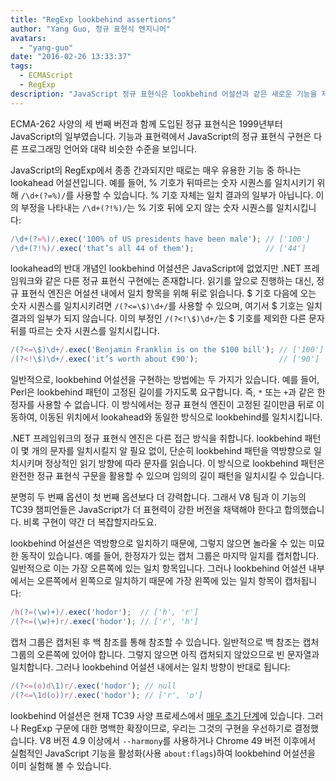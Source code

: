 ```yaml
---
title: "RegExp lookbehind assertions"
author: "Yang Guo, 정규 표현식 엔지니어"
avatars: 
  - "yang-guo"
date: "2016-02-26 13:33:37"
tags: 
  - ECMAScript
  - RegExp
description: "JavaScript 정규 표현식은 lookbehind 어설션과 같은 새로운 기능을 제공합니다."
---
```

ECMA-262 사양의 세 번째 버전과 함께 도입된 정규 표현식은 1999년부터 JavaScript의 일부였습니다. 기능과 표현력에서 JavaScript의 정규 표현식 구현은 다른 프로그래밍 언어와 대략 비슷한 수준을 보입니다.

<!--truncate-->
JavaScript의 RegExp에서 종종 간과되지만 때로는 매우 유용한 기능 중 하나는 lookahead 어설션입니다. 예를 들어, % 기호가 뒤따르는 숫자 시퀀스를 일치시키기 위해 `/\d+(?=%)/`를 사용할 수 있습니다. % 기호 자체는 일치 결과의 일부가 아닙니다. 이의 부정을 나타내는 `/\d+(?!%)/`는 % 기호 뒤에 오지 않는 숫자 시퀀스를 일치시킵니다:

```js
/\d+(?=%)/.exec('100% of US presidents have been male'); // ['100']
/\d+(?!%)/.exec('that’s all 44 of them');                // ['44']
```

lookahead의 반대 개념인 lookbehind 어설션은 JavaScript에 없었지만 .NET 프레임워크와 같은 다른 정규 표현식 구현에는 존재합니다. 읽기를 앞으로 진행하는 대신, 정규 표현식 엔진은 어설션 내에서 일치 항목을 위해 뒤로 읽습니다. $ 기호 다음에 오는 숫자 시퀀스를 일치시키려면 `/(?<=\$)\d+/`를 사용할 수 있으며, 여기서 $ 기호는 일치 결과의 일부가 되지 않습니다. 이의 부정인 `/(?<!\$)\d+/`는 $ 기호를 제외한 다른 문자 뒤를 따르는 숫자 시퀀스를 일치시킵니다.

```js
/(?<=\$)\d+/.exec('Benjamin Franklin is on the $100 bill'); // ['100']
/(?<!\$)\d+/.exec('it’s worth about €90');                  // ['90']
```

일반적으로, lookbehind 어설션을 구현하는 방법에는 두 가지가 있습니다. 예를 들어, Perl은 lookbehind 패턴이 고정된 길이를 가지도록 요구합니다. 즉, `*` 또는 `+`과 같은 한정자를 사용할 수 없습니다. 이 방식에서는 정규 표현식 엔진이 고정된 길이만큼 뒤로 이동하여, 이동된 위치에서 lookahead와 동일한 방식으로 lookbehind를 일치시킵니다.

.NET 프레임워크의 정규 표현식 엔진은 다른 접근 방식을 취합니다. lookbehind 패턴이 몇 개의 문자를 일치시킬지 알 필요 없이, 단순히 lookbehind 패턴을 역방향으로 일치시키며 정상적인 읽기 방향에 따라 문자를 읽습니다. 이 방식으로 lookbehind 패턴은 완전한 정규 표현식 구문을 활용할 수 있으며 임의의 길이 패턴을 일치시킬 수 있습니다.

분명히 두 번째 옵션이 첫 번째 옵션보다 더 강력합니다. 그래서 V8 팀과 이 기능의 TC39 챔피언들은 JavaScript가 더 표현력이 강한 버전을 채택해야 한다고 합의했습니다. 비록 구현이 약간 더 복잡할지라도요.

lookbehind 어설션은 역방향으로 일치하기 때문에, 그렇지 않으면 놀라울 수 있는 미묘한 동작이 있습니다. 예를 들어, 한정자가 있는 캡처 그룹은 마지막 일치를 캡처합니다. 일반적으로 이는 가장 오른쪽에 있는 일치 항목입니다. 그러나 lookbehind 어설션 내부에서는 오른쪽에서 왼쪽으로 일치하기 때문에 가장 왼쪽에 있는 일치 항목이 캡처됩니다:

```js
/h(?=(\w)+)/.exec('hodor');  // ['h', 'r']
/(?<=(\w)+)r/.exec('hodor'); // ['r', 'h']
```

캡처 그룹은 캡처된 후 백 참조를 통해 참조할 수 있습니다. 일반적으로 백 참조는 캡처 그룹의 오른쪽에 있어야 합니다. 그렇지 않으면 아직 캡처되지 않았으므로 빈 문자열과 일치합니다. 그러나 lookbehind 어설션 내에서는 일치 방향이 반대로 됩니다:

```js
/(?<=(o)d\1)r/.exec('hodor'); // null
/(?<=\1d(o))r/.exec('hodor'); // ['r', 'o']
```

lookbehind 어설션은 현재 TC39 사양 프로세스에서 [매우 초기 단계](https://github.com/tc39/proposal-regexp-lookbehind)에 있습니다. 그러나 RegExp 구문에 대한 명백한 확장이므로, 우리는 그것의 구현을 우선하기로 결정했습니다. V8 버전 4.9 이상에서 `--harmony`를 사용하거나 Chrome 49 버전 이후에서 실험적인 JavaScript 기능을 활성화(사용 `about:flags`)하여 lookbehind 어설션을 이미 실험해 볼 수 있습니다.
